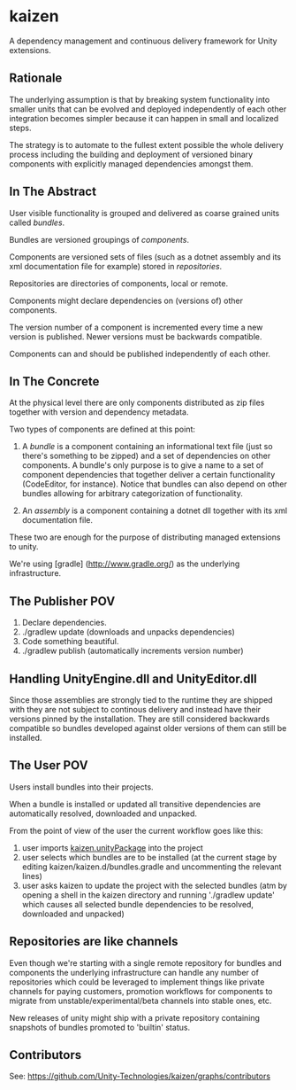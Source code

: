 # kaizen

A dependency management and continuous delivery framework for Unity extensions.

## Rationale

The underlying assumption is that by breaking system functionality into smaller units
that can be evolved and deployed independently of each other integration becomes simpler
because it can happen in small and localized steps.

The strategy is to automate to the fullest extent possible the whole delivery process
including the building and deployment of versioned binary components with explicitly
managed dependencies amongst them.

## In The Abstract

User visible functionality is grouped and delivered as coarse grained units called *bundles*. 

Bundles are versioned groupings of *components*. 

Components are versioned sets of files (such as a dotnet assembly and its xml documentation file for example) stored in *repositories*.

Repositories are directories of components, local or remote.

Components might declare dependencies on (versions of) other components.

The version number of a component is incremented every time a new version is published. Newer versions must be backwards compatible.

Components can and should be published independently of each other.

## In The Concrete

At the physical level there are only components distributed as zip
files together with version and dependency metadata.

Two types of components are defined at this point:

  1. A *bundle* is a component containing an informational text file
     (just so there's something to be zipped) and a set of dependencies on other
     components. A bundle's only purpose is to give a name to
     a set of component dependencies that together deliver a certain
     functionality (CodeEditor, for instance). Notice that bundles can
     also depend on other bundles allowing for arbitrary
     categorization of functionality.

  2. An *assembly* is a component containing a dotnet dll together with its xml
    documentation file.

These two are enough for the purpose of distributing managed
extensions to unity.

We're using [gradle] (http://www.gradle.org/) as the underlying infrastructure.

## The Publisher POV

  1. Declare dependencies.
  2. ./gradlew update (downloads and unpacks dependencies)
  3. Code something beautiful.
  4. ./gradlew publish (automatically increments version number)

## Handling UnityEngine.dll and UnityEditor.dll

Since those assemblies are strongly tied to the runtime they are
shipped with they are not subject to continous delivery and instead
have their versions pinned by the installation. They are still
considered backwards compatible so bundles developed against older
versions of them can still be installed.

## The User POV

Users install bundles into their projects.

When a bundle is installed or updated all transitive dependencies are
automatically resolved, downloaded and unpacked.

From the point of view of the user the current workflow goes like this:

 1. user imports [kaizen.unityPackage](http://unity-technologies.github.com/kaizen/kaizen.unityPackage) into the project
 2. user selects which bundles are to be installed (at the current stage by
    editing kaizen/kaizen.d/bundles.gradle and uncommenting
    the relevant lines)
 3. user asks kaizen to update the project with the selected bundles
    (atm by opening a shell in the kaizen directory and running './gradlew
    update' which causes all selected bundle dependencies to be
    resolved, downloaded and unpacked)

## Repositories are like channels

Even though we're starting with a single remote repository for bundles and
components the underlying infrastructure can handle any number of
repositories which could be leveraged to implement things like private
channels for paying customers, promotion workflows for components to
migrate from unstable/experimental/beta channels into stable ones, etc.

New releases of unity might ship with a private repository containing snapshots of
bundles promoted to 'builtin' status.

## Contributors

See: https://github.com/Unity-Technologies/kaizen/graphs/contributors
